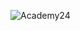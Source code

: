 ![Academy24](https://socialify.git.ci/Subhradeep10/Academy24/image?description=1&descriptionEditable=An%20Ed-Tech%20Website%20for%20all%20the%20Students%E2%9C%A8%0A%F0%9F%91%A8%E2%80%8D%F0%9F%92%BB&forks=1&issues=1&language=1&owner=1&pattern=Circuit%20Board&pulls=1&stargazers=1&theme=Light)

